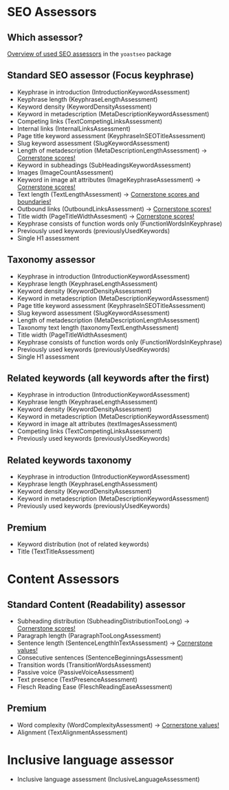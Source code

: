 # SEO Assessors
## Which assessor?
[Overview of used SEO assessors](https://drive.google.com/file/d/1jOEpNK0ZcyCAKpjaiJuBywuqNC08tlW5/view?usp=sharing) in the `yoastseo` package

## Standard SEO assessor (Focus keyphrase)
- Keyphrase in introduction (IntroductionKeywordAssessment)
- Keyphrase length (KeyphraseLengthAssessment)
- Keyword density (KeywordDensityAssessment)
- Keyword in metadescription (MetaDescriptionKeywordAssessment)
- Competing links (TextCompetingLinksAssessment)
- Internal links (InternalLinksAssessment)
- Page title keyword assessment (KeyphraseInSEOTitleAssessment)
- Slug keyword assessment (SlugKeywordAssessment)
- Length of metadescription (MetaDescriptionLengthAssessment) -> [Cornerstone scores!](https://github.com/Yoast/wordpress-seo/blob/LINGO-498-move-documentation-from-wiki-to-readme-files-on-repo/packages/yoastseo/src/scoring/assessments/seo/README.md#meta-description-length)
- Keyword in subheadings (SubHeadingsKeywordAssessment)
- Images (ImageCountAssessment)
- Keyword in image alt attributes (ImageKeyphraseAssessment) -> [Cornerstone scores!](https://github.com/Yoast/javascript/wiki/Scoring-SEO-analysis#8-keyphrase-in-text-images)
- Text length (TextLengthAssessment) -> [Cornerstone scores and boundaries!](https://github.com/Yoast/wordpress-seo/blob/LINGO-498-move-documentation-from-wiki-to-readme-files-on-repo/packages/yoastseo/src/scoring/assessments/seo/README.md#text-length)
- Outbound links (OutboundLinksAssessment) -> [Cornerstone scores!](https://github.com/Yoast/wordpress-seo/blob/LINGO-498-move-documentation-from-wiki-to-readme-files-on-repo/packages/yoastseo/src/scoring/assessments/seo/README.md#outbound-links)
- Title width (PageTitleWidthAssesment) -> [Cornerstone scores!](https://github.com/Yoast/wordpress-seo/blob/LINGO-498-move-documentation-from-wiki-to-readme-files-on-repo/packages/yoastseo/src/scoring/assessments/seo/README.md#seo-title-width)
- Keyphrase consists of function words only (FunctionWordsInKeyphrase)
- Previously used keywords (previouslyUsedKeywords)
- Single H1 assessment
## Taxonomy assessor
- Keyphrase in introduction (IntroductionKeywordAssessment)
- Keyphrase length (KeyphraseLengthAssessment)
- Keyword density (KeywordDensityAssessment)
- Keyword in metadescription (MetaDescriptionKeywordAssessment)
- Page title keyword assessment (KeyphraseInSEOTitleAssessment)
- Slug keyword assessment (SlugKeywordAssessment)
- Length of metadescription (MetaDescriptionLengthAssessment)
- Taxonomy text length (taxonomyTextLengthAssessment)
- Title width (PageTitleWidthAssesment)
- Keyphrase consists of function words only (FunctionWordsInKeyphrase)
- Previously used keywords (previouslyUsedKeywords)
- Single H1 assessment
## Related keywords (all keywords after the first)
- Keyphrase in introduction (IntroductionKeywordAssessment)
- Keyphrase length (KeyphraseLengthAssessment)
- Keyword density (KeywordDensityAssessment)
- Keyword in metadescription (MetaDescriptionKeywordAssessment)
- Keyword in image alt attributes (textImagesAssessment)
- Competing links (TextCompetingLinksAssessment)
- Previously used keywords (previouslyUsedKeywords)
## Related keywords taxonomy
- Keyphrase in introduction (IntroductionKeywordAssessment)
- Keyphrase length (KeyphraseLengthAssessment)
- Keyword density (KeywordDensityAssessment)
- Keyword in metadescription (MetaDescriptionKeywordAssessment)
- Previously used keywords (previouslyUsedKeywords)
## Premium
- Keyword distribution (not of related keywords)
- Title (TextTitleAssessment)

# Content Assessors
## Standard Content (Readability) assessor
- Subheading distribution (SubheadingDistributionTooLong) -> [Cornerstone scores!](https://github.com/Yoast/wordpress-seo/blob/LINGO-498-move-documentation-from-wiki-to-readme-files-on-repo/packages/yoastseo/src/scoring/assessments/SCORING%20READABILITY.md#1-subheading-distribution)
- Paragraph length (ParagraphTooLongAssessment)
- Sentence length (SentenceLengthInTextAssessment) -> [Cornerstone values!](https://github.com/Yoast/wordpress-seo/blob/LINGO-498-move-documentation-from-wiki-to-readme-files-on-repo/packages/yoastseo/src/scoring/assessments/SCORING%20READABILITY.md#3-sentence-length)
- Consecutive sentences (SentenceBeginningsAssessment)
- Transition words (TransitionWordsAssessment)
- Passive voice (PassiveVoiceAssessment)
- Text presence (TextPresenceAssessment)
- Flesch Reading Ease (FleschReadingEaseAssessment)
## Premium
- Word complexity (WordComplexityAssessment) -> [Cornerstone values!](SCORING%20READABILITY.md#8-word-complexity)
- Alignment (TextAlignmentAssessment)

# Inclusive language assessor
- Inclusive language assessment (InclusiveLanguageAssessment)
